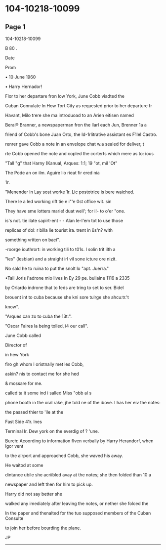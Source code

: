 # 104-10218-10099

## Page 1

104-10218-10099

В 80 .

Date

Prom

• 10 June 1960

• Harry Hernador!

Flor to her departare fron low York, June Cobb viadted the

Cuban Connulate In How Tort City as requested prior to her departure fr

Havant, Milo trere she ma introduoad to an Arien eitisen named

Beral® Branner, a newspaperman fron the llarl each Jun, Brenner 1a a

friend of Cobb's bone Juan Orto, the Id-1rIitrative assistant es F1lel Castro.

renrer gave Cobb a note in an envelope chat w.a sealed for deliver, t

rte Cobb opened the note and copled the corterts which mere as to: ious

"Tall "g" that Harny (Kanual, Arques: 1:1; 19 "ot, mil 'Ot"

The Pode an on ilm. Aguire lio rieat fir ered nia

1г.

"Menender In Lay sost worke 1r. Lic postotrice is bere waiched.

There le a led working rift tie e i"'e 0st office wit. sin

They have sme lotters marie! duat well'; for i!- to o'er "one.

is's not. tie ilate sapirt-ent - - Alan le-l'em tot to use those

replicas of dol: r billa lie tourist ira. trent in üs'n? with

something vritten on baci".

-roorge iouthrort: in working tili to t01s. I solin trit ilth a

"les" (lesbian) and a straight irl vil sone icture ore nizit.

No sald he to ruina to put the snolt lo "apt. Juerra."

•Tall Joris i'adrone mio lives In Ey 29 pe. bullaine 1116 a 2335

by Orlardo indrone that to feds are tring to set to ser. Bidel

brouent int to cuba because she kni sore tulrge she ahcu:tr.'t

know".

"Arques can zo to cuba the 13t:".

"Oscar Faires la being tolled, i4 our call".

June Cobb called

Director of

in hew York

firo gh whom I oristnally met les Cobb,

askin? nis to contact me for she hed

& mossare for me.

called ta it some ind i salled Miss "obb al s

phone booth in the oral rake, jhe told ne of the ibove. I has her eiv the notes:

the passed thier to 'ile at the

Fast Side 41r. lnes

Terminal Ir. Dew york on the everdig of ? 'une.

Burch: Acoording to information flven verbally by Harry Herandorf, when Igor vent

to the alrport and approached Cobb, she waved his away.

He waitod at some

dintance ubile she acriibled avay at the notes; she then folded than 10 a

newspaper and left then for him to pick up.

Harry did not say better she

walked any imediately after leaving the notes, or nether she folced the

In the paper and thenalted for the tuo supposed members of the Cuban Consulte

to join her before bourding the plane.

JP

---

